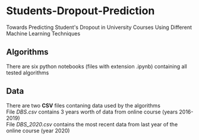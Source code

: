 # Students-Dropout-Prediction
Towards Predicting Student's Dropout in University Courses Using Different Machine Learning Techniques 

## Algorithms
There are six python notebooks (files with extension .ipynb) containing all tested algorithms

## Data
There are two **CSV** files contaning data used by the algorithms  
File *DBS.csv* contains 3 years worth of data from online course (years 2016-2019)  
File *DBS_2020.csv* contains the most recent data from last year of the online course (year 2020)  
